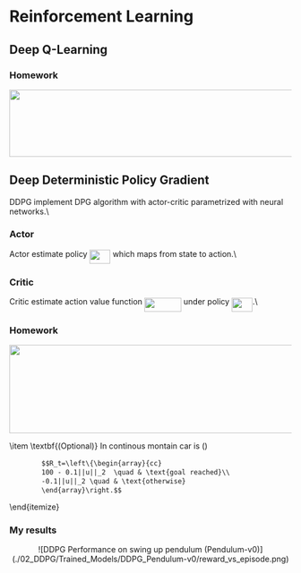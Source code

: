 # Reinforcement Learning 

## Deep Q-Learning

### Homework
<p align="center"><img src="https://rawgit.com/IBIO4615-2019/Presentations/None/svgs/7be4fc76040bc1bd1faaa6bad3b2f927.svg?invert_in_darkmode" align=middle width=675.61703055pt height=119.81735864999999pt/></p>

## Deep Deterministic Policy Gradient
DDPG implement DPG algorithm with actor-critic parametrized with neural networks.\\

### Actor ###
Actor estimate policy <img src="https://rawgit.com/IBIO4615-2019/Presentations/None/svgs/a0bba743e0d45642c4c3e52b86657915.svg?invert_in_darkmode" align=middle width=37.298393549999986pt height=24.65753399999998pt/> which maps from state to action.\\ 

### Critic ###
Critic estimate action value function <img src="https://rawgit.com/IBIO4615-2019/Presentations/None/svgs/5b9f673276d4daa369c7ea9c3f51e061.svg?invert_in_darkmode" align=middle width=65.84041859999998pt height=24.65753399999998pt/> under policy <img src="https://rawgit.com/IBIO4615-2019/Presentations/None/svgs/a0bba743e0d45642c4c3e52b86657915.svg?invert_in_darkmode" align=middle width=37.298393549999986pt height=24.65753399999998pt/>.\\

### Homework
<p align="center"><img src="https://rawgit.com/IBIO4615-2019/Presentations/None/svgs/f7847d4148c03553310999db1ec4ddfb.svg?invert_in_darkmode" align=middle width=675.61710645pt height=157.80821925pt/></p>
  
  \item \textbf{(Optional)} In continous montain car is ()

            $$R_t=\left\{\begin{array}{cc}
            100 - 0.1||u||_2  \quad & \text{goal reached}\\
            -0.1||u||_2 \quad & \text{otherwise} 
            \end{array}\right.$$ 

\end{itemize}



### My results
<p align="center">![DDPG Performance on swing up pendulum (Pendulum-v0)](./02_DDPG/Trained_Models/DDPG_Pendulum-v0/reward_vs_episode.png)</p>
